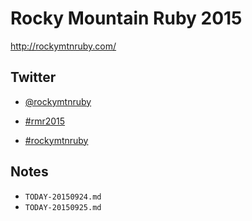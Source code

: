 # Rocky Mountain Ruby 2015

<http://rockymtnruby.com/>

## Twitter

- [@rockymtnruby](https://twitter.com/rockymtnruby)

- [#rmr2015](https://twitter.com/hashtag/rmr2015?src=hash)

- [#rockymtnruby](https://twitter.com/hashtag/rockymtnruby?src=hash)

## Notes

- `TODAY-20150924.md`
- `TODAY-20150925.md`
